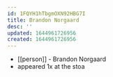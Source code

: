 ```yaml
---
id: 1FQYH1hTbgmOXN92HBG7I
title: Brandon Norgaard
desc: ''
updated: 1644961726956
created: 1644961726956
---
```



- [[person]] - Brandon Norgaard
- appeared 1x at the stoa
